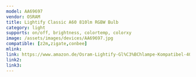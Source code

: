 ```yaml
---
model: AA69697
vendor: OSRAM
title: Lightify Classic A60 810lm RGBW Bulb
category: light
supports: on/off, brightness, colortemp, colorxy
image: /assets/images/devices/AA69697.jpg
compatible: [z2m,zigate,conbee]
mlink: 
link: https://www.amazon.de/Osram-Lightify-Gl%C3%BChlampe-Kompatibel-4052899926097/dp/B00JDJC2LO
link2: 
link3: 
---
```

